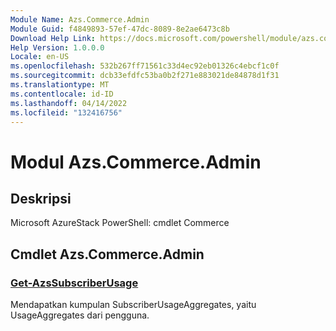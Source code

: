 ```yaml
---
Module Name: Azs.Commerce.Admin
Module Guid: f4849893-57ef-47dc-8089-8e2ae6473c8b
Download Help Link: https://docs.microsoft.com/powershell/module/azs.commerce.admin
Help Version: 1.0.0.0
Locale: en-US
ms.openlocfilehash: 532b267ff71561c33d4ec92eb01326c4ebcf1c0f
ms.sourcegitcommit: dcb33efdfc53ba0b2f271e883021de84878d1f31
ms.translationtype: MT
ms.contentlocale: id-ID
ms.lasthandoff: 04/14/2022
ms.locfileid: "132416756"
---
```

# Modul Azs.Commerce.Admin
## Deskripsi
Microsoft AzureStack PowerShell: cmdlet Commerce

## Cmdlet Azs.Commerce.Admin
### [Get-AzsSubscriberUsage](Get-AzsSubscriberUsage.md)
Mendapatkan kumpulan SubscriberUsageAggregates, yaitu UsageAggregates dari pengguna.

